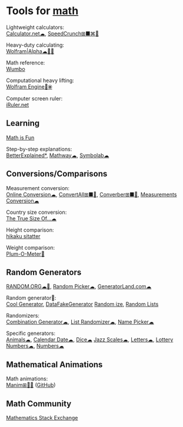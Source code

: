 
# Tools for [math](https://notageni.us/math/)

Lightweight calculators:  
[Calculator.net☁](https://www.calculator.net/),
[SpeedCrunch⊞■⌘🐧](https://heldercorreia.bitbucket.io/speedcrunch/)

Heavy-duty calculating:  
[Wolfram|Alpha☁🍎🤖](https://www.wolframalpha.com/)

Math reference:  
[Wumbo](https://wumbo.net/)

Computational heavy lifting:  
[Wolfram Engine🔌⦿](https://www.wolfram.com/engine/)

Computer screen ruler:  
[iRuler.net](https://iruler.net/)

## Learning

[Math is Fun](https://www.mathsisfun.com/)

Step-by-step explanations:  
[BetterExplained*](https://betterexplained.com/),
[Mathway☁](https://www.mathway.com/),
[Symbolab☁](https://www.symbolab.com/)

## Conversions/Comparisons

Measurement conversion:  
[Online Conversion☁](http://www.onlineconversion.com/),
[ConvertAll⊞■🐧](http://convertall.bellz.org/),
[Converber⊞■🍎](http://www.xyntec.com/converber.htm),
[Measurements Conversion☁](https://www.online-utility.org/measures/index.jsp)

Country size conversion:  
[The True Size Of...☁](https://thetruesize.com/)

Height comparison:  
[hikaku sitatter](https://hikaku-sitatter.com/en/)

Weight comparison:  
[Plum-O-Meter🍎](https://github.com/FlexMonkey/Plum-O-Meter)

## Random Generators

[RANDOM.ORG☁🤖](https://www.random.org/),
[Random Picker☁](https://commentpicker.com/random-picker.php),
[GeneratorLand.com☁](https://www.generatorland.com/)

Random generator💩:  
[Cool Generator](https://www.coolgenerator.com/),
[DataFakeGenerator](https://datafakegenerator.com/)
[Random ize](https://random-ize.com/),
[Random Lists](https://www.randomlists.com/)

Randomizers:  
[Combination Generator☁](https://commentpicker.com/combination-generator.php),
[List Randomizer☁](https://commentpicker.com/list-randomizer.php),
[Name Picker☁](https://commentpicker.com/random-name-picker.php)

Specific generators:  
[Animals☁](https://commentpicker.com/random-animal-generator.php),
[Calendar Date☁](https://www.random.org/calendar-dates/),
[Dice☁](https://www.random.org/dice/)
[Jazz Scales☁](https://www.random.org/jazz-scales/),
[Letters☁](https://commentpicker.com/random-letter-generator.php),
[Lottery Numbers☁](https://commentpicker.com/lottery-number-generator.php),
[Numbers☁](https://commentpicker.com/random-number-generator.php)

## Mathematical Animations

Math animations:  
[Manim⊞🐧🐍](https://www.manim.community/) ([GitHub](https://github.com/manimCommunity/manim))

## Math Community

[Mathematics Stack Exchange](https://math.stackexchange.com/)
